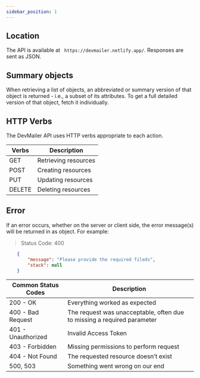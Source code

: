 ```yaml
---
sidebar_position: 1
---
```


## Location

The API is available at ` https://devmailer.netlify.app/`. Responses are sent as JSON.

## Summary objects

When retrieving a list of objects, an abbreviated or summary version of that object is returned - i.e., a subset of its attributes. To get a full detailed version of that object, fetch it individually.

## HTTP Verbs

The DevMailer API uses HTTP verbs appropriate to each action.

| Verbs  | Description          |
| ------ | -------------------- |
| GET    | Retrieving resources |
| POST   | Creating resources   |
| PUT    | Updating resources   |
| DELETE | Deleting resources   |

## Error

If an error occurs, whether on the server or client side, the error message(s) will be returned in as object. For example:

> Status Code: 400

```JSON
    {
        "message": "Please provide the required fileds",
        "stack": null
    }
```

| Common Status Codes | Description                                                             |
| ------------------- | ----------------------------------------------------------------------- |
| 200 - OK            | Everything worked as expected                                           |
| 400 - Bad Request   | The request was unacceptable, often due to missing a required parameter |
| 401 - Unauthorized  | Invalid Access Token                                                    |
| 403 - Forbidden     | Missing permissions to perform request                                  |
| 404 - Not Found     | The requested resource doesn’t exist                                    |
| 500, 503            | Something went wrong on our end                                         |
